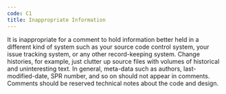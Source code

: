 ```yaml
---
code: C1
title: Inappropriate Information
---
```

It is inappropriate for a comment to hold information better held in a different kind of system such as your source code control system, your issue tracking system, or any other record-keeping system. Change histories, for example, just clutter up source files with volumes of historical and uninteresting text. In general, meta-data such as authors, last-modified-date, SPR number, and so on should not appear in comments. Comments should be reserved technical notes about the code and design.
